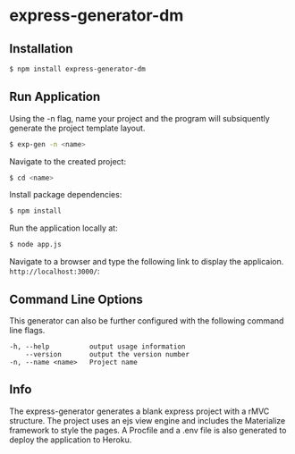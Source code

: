 # express-generator-dm

## Installation

```bash
$ npm install express-generator-dm
```

## Run Application

Using the -n flag, name your project and the program will subsiquently generate the project template layout.   

```bash
$ exp-gen -n <name>
```

Navigate to the created project:

```bash
$ cd <name>
```

Install package dependencies:

```bash
$ npm install
```

Run the application locally at:

```bash
$ node app.js
```

Navigate to a browser and type the following link to display the applicaion.
`http://localhost:3000/`:

## Command Line Options

This generator can also be further configured with the following command line flags.

    -h, --help          output usage information
        --version       output the version number
    -n, --name <name>   Project name

## Info

The express-generator generates a blank express project with a rMVC structure. The project uses an ejs view engine and includes the Materialize framework to style the pages. A Procfile and a .env file is also generated to deploy the application to Heroku.
